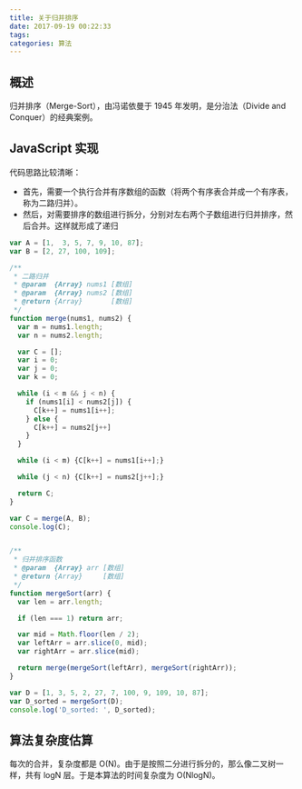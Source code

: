 ```yaml
---
title: 关于归并排序
date: 2017-09-19 00:22:33
tags:
categories: 算法
---
```


## 概述

归并排序（Merge-Sort），由冯诺依曼于 1945 年发明，是分治法（Divide and Conquer）的经典案例。


## JavaScript 实现

代码思路比较清晰：

+ 首先，需要一个执行合并有序数组的函数（将两个有序表合并成一个有序表，称为二路归并）。
+ 然后，对需要排序的数组进行拆分，分别对左右两个子数组进行归并排序，然后合并。这样就形成了递归


``` javascript
var A = [1,  3, 5, 7, 9, 10, 87];
var B = [2, 27, 100, 109];

/**
 * 二路归并
 * @param  {Array} nums1 [数组]
 * @param  {Array} nums2 [数组]
 * @return {Array}       [数组]
 */
function merge(nums1, nums2) {
  var m = nums1.length;
  var n = nums2.length;

  var C = [];
  var i = 0;
  var j = 0;
  var k = 0;

  while (i < m && j < n) {
    if (nums1[i] < nums2[j]) {
      C[k++] = nums1[i++];
    } else {
      C[k++] = nums2[j++]
    }
  }

  while (i < m) {C[k++] = nums1[i++];}

  while (j < n) {C[k++] = nums2[j++];}

  return C;
}

var C = merge(A, B);
console.log(C);


/**
 * 归并排序函数
 * @param  {Array} arr [数组]
 * @return {Array}     [数组]
 */
function mergeSort(arr) {
  var len = arr.length;

  if (len === 1) return arr;

  var mid = Math.floor(len / 2);
  var leftArr = arr.slice(0, mid);
  var rightArr = arr.slice(mid);

  return merge(mergeSort(leftArr), mergeSort(rightArr));
}

var D = [1, 3, 5, 2, 27, 7, 100, 9, 109, 10, 87];
var D_sorted = mergeSort(D);
console.log('D_sorted: ', D_sorted);
```

## 算法复杂度估算

每次的合并，复杂度都是 O(N)。由于是按照二分进行拆分的，那么像二叉树一样，共有 logN 层。于是本算法的时间复杂度为 O(NlogN)。
